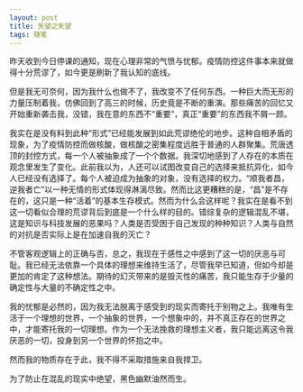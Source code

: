 ```yaml
---
layout: post
title: 失望之失望
tags: 随笔
---
```


昨天收到今日停课的通知，现在心理非常的气愤与忧郁。疫情防控这件事本来就做得十分荒谬了，如今更是刷新了我认知的底线。

但是我无可奈何，因为我什么也做不了，我改变不了任何东西。一种巨大而无形的力量压制着我，仿佛回到了高三的时候，历史竟是不断的重演。那些痛苦的回忆又开始重新袭击我，没错，我在意的东西不“重要”，真正“重要”的东西我不屑一顾。

我实在是没有料到此种“形式”已经能发展到如此荒谬绝伦的地步。这种自相矛盾的现象，为了疫情防控而做核酸，做核酸之密集程度远胜于普通的人群聚集。荒唐透顶的封控方式，每一个人被抽象成了一个个数据。我深切地感到了人存在的本质在观念里发生了变化。此前我以为，人还可以试图改变自己的选择来抵抗异化，如今人已经没有选择了。每个人被迫成为抽象的对象，没有选择的权力。“顺我者昌，逆我者亡”以一种无情的形式体现得淋漓尽致。然而比这更糟糕的是，“昌”是不存在的，这只是一种“活着”的基本生存模式。然而为什么会这样呢？我实在是看不到这一切看似合理的荒谬背后到底是一个什么样的目的。错综复杂的逻辑混乱不堪，这是知识与科技发展的恶果吗？人类是否受困于自己发现的种种知识？人类与自然的对抗是否实际上是在加速自我的灭亡？

不管客观逻辑上的正确与否，总之，我现在于感性之中感到了这一切的厌恶与可耻。我已经无法依靠一个具体的理想来维持生活了，尽管我早已知道，但如今却是更加的肯定了这种想法。期待的幻灭带来的是毁灭性的痛苦，我只能生存于少量的确定性与大量的不确定性之中。

我的忧郁是必然的，因为我无法脱离于感受到的现实而寄托于别物之上。我唯有生活于一个理想的世界，一个抽象的世界，一个想象中的，并不真正存在的世界之中，才能寄托我的一切理想。作为一个无法挽救的理想主义者，我只能远离这令我厌恶的一切，投身到另一个世界的怀抱之中。

然而我的物质存在于此，我不得不采取措施来自我捍卫。

为了防止在混乱的现实中绝望，黑色幽默油然而生。
